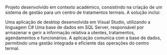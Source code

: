 Projeto desenvolvido em contexto académico, consistindo na criação de um sistema de gestão para um centro de tratamentos termais.
A solução inclui:

  Uma aplicação de desktop desenvolvida em Visual Studio, utilizando a linguagem C#
  Uma base de dados em SQL Server, responsável por armazenar e gerir a informação relativa a utentes, tratamentos, agendamentos e funcionários.
  A aplicação comunica com a base de dados, permitindo uma gestão integrada e eficiente das operações do centro termal.

